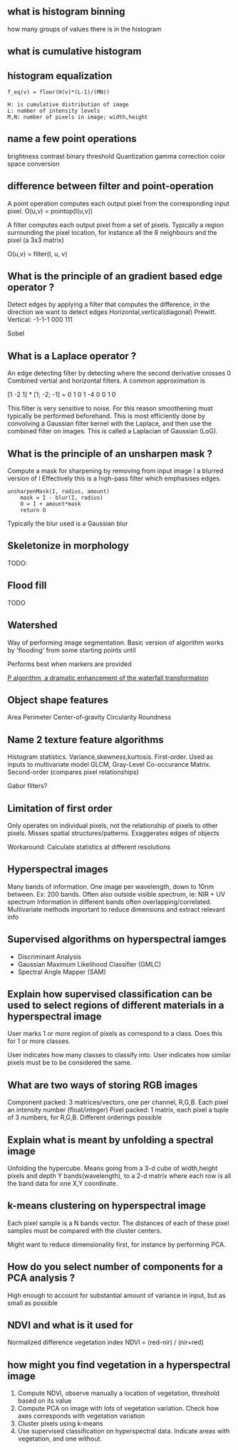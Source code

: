 
## what is histogram binning

how many groups of values there is in the histogram

## what is cumulative histogram



## histogram equalization

    f_eq(v) = floor(H(v)*(L-1)/(MN))

    H: is cumulative distribution of image
    L: number of intensity levels
    M,N: number of pixels in image; width,height


## name a few point operations
brightness
contrast
binary threshold
Quantization
gamma correction
color space conversion

## difference between filter and point-operation

A point operation computes each output pixel from the corresponding input pixel.
O(u,v) = pointop(I(u,v))

A filter computes each output pixel from a set of pixels.
Typically a region surrounding the pixel location, for instance all the 8 neighbours and the pixel (a 3x3 matrix) 

O(u,v) = filter(I, u, v)


## What is the principle of an gradient based edge operator ? 
Detect edges by applying a filter that computes the difference, in the direction we want to detect edges
Horizontal,vertical(diagonal)
Prewitt. Vertical:
-1-1-1
000
111

Sobel



## What is a Laplace operator ? 
An edge detecting filter by detecting where the second derivative crosses 0
Combined vertial and horizontal filters. A common approximation is

[1 -2 1] * [1; -2; -1] =
0  1  0
1 -4  0
0  1  0

This filter is very sensitive to noise. For this reason smoothening must typically be performed beforehand.
This is most efficiently done by convolving a Gaussian filter kernel with the Laplace, and then use the combined filter on images.
This is called a Laplacian of Gaussian (LoG).

## What is the principle of an unsharpen mask ? 

Compute a mask for sharpening by removing from input image I a blurred version of I
Effectively this is a high-pass filter which emphasises edges.

    unsharpenMask(I, radius, amount)
        mask = I - blur(I, radius)
        O = I + amount*mask
        return O

Typically the blur used is a Gaussian blur

## Skeletonize in morphology

TODO:

## Flood fill

TODO

## Watershed

Way of performing image segmentation.
Basic version of algorithm works by 'flooding' from some starting points until

Performs best when markers are provided

[P algorithm, a dramatic enhancement of the waterfall transformation](http://cmm.ensmp.fr/%7Ebeucher/publi/P-Algorithm_SB_BM.pdf)

## Object shape features
Area
Perimeter
Center-of-gravity
Circularity
Roundness


## Name 2 texture feature algorithms

Histogram statistics. Variance,skewness,kurtosis. First-order.
Used as inputs to multivariate model
GLCM, Gray-Level Co-occurance Matrix. Second-order (compares pixel relationships)

Gabor filters?

## Limitation of first order
Only operates on individual pixels, not the relationship of pixels to other pixels.
Misses spatial structures/patterns.
Exaggerates edges of objects

Workaround: Calculate statistics at different resolutions

## Hyperspectral images
Many bands of information. One image per wavelength, down to 10nm between.
Ex: 200 bands. Often also outside visible spectrum, ie: NIR + UV spectrum
Information in different bands often overlapping/correlated.
Multivariate methods important to reduce dimensions and extract relevant info

## Supervised algorithms on hyperspectral iamges

* Discriminant Analysis
* Gaussian Maximum Likelihood Classifier (GMLC) 
* Spectral Angle Mapper (SAM) 

## Explain how supervised classification can be used to select regions of different materials in a  hyperspectral image 
User marks 1 or more region of pixels as correspond to a class.
Does this for 1 or more classes.

User indicates how many classes to classify into.
User indicates how similar pixels must be to be considered the same.


## What are two ways of storing RGB images
Component packed: 3 matrices/vectors, one per channel, R,G,B. Each pixel an intensity number (float/integer)
Pixel packed: 1 matrix, each pixel a tuple of 3 numbers, for R,G,B. Different orderings possible


## Explain what is meant by unfolding a spectral image
Unfolding the hypercube.
Means going from a 3-d cube of width,height pixels and depth Y bands(wavelength),
to a 2-d matrix where each row is all the band data for one X,Y coordinate.


## k-means clustering on hyperspectral image
Each pixel sample is a N bands vector.
The distances of each of these pixel samples must be compared with the cluster centers.

Might want to reduce dimensionality first, for instance by performing PCA.

## How do you select number of components for a PCA  analysis ? 
High enough to account for substantial amount of variance in input, but as small as possible

## NDVI and what is it used for
Normalized difference vegetation index
NDVI = (red-nir) / (nir+red)

## how might you find vegetation in a hyperspectral image
1. Compute NDVI, observe manually a location of vegetation, threshold based on its value
2. Compute PCA on image with lots of vegetation variation. Check how axes corresponds with vegetation variation
3. Cluster pixels using k-means
4. Use supervised classification on hyperspectral data.
Indicate areas with vegetation, and one without.

